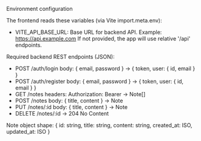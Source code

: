 Environment configuration

The frontend reads these variables (via Vite import.meta.env):
- VITE_API_BASE_URL: Base URL for backend API. Example: https://api.example.com
  If not provided, the app will use relative '/api' endpoints.

Required backend REST endpoints (JSON):
- POST /auth/login            body: { email, password } -> { token, user: { id, email } }
- POST /auth/register         body: { email, password } -> { token, user: { id, email } }
- GET  /notes                 headers: Authorization: Bearer <token> -> Note[]
- POST /notes                 body: { title, content } -> Note
- PUT  /notes/:id             body: { title, content } -> Note
- DELETE /notes/:id           -> 204 No Content

Note object shape:
{ id: string, title: string, content: string, created_at: ISO, updated_at: ISO }
